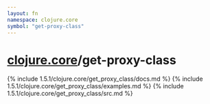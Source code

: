 ```yaml
---
layout: fn
namespace: clojure.core
symbol: "get-proxy-class"
---
```


# [clojure.core](../)/get-proxy-class

{% include 1.5.1/clojure.core/get_proxy_class/docs.md %}
{% include 1.5.1/clojure.core/get_proxy_class/examples.md %}
{% include 1.5.1/clojure.core/get_proxy_class/src.md %}

